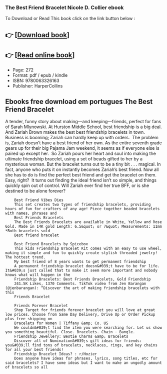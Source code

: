 ### The Best Friend Bracelet Nicole D. Collier ebook

To Download or Read This book click on the link button below :

## 👉  [**[Download book](http://get-pdfs.com/download.php?group=book&from=github.com&id=719036&lnk=1066 "Download book")**]

## 👉  [**[Read online book](http://get-pdfs.com/download.php?group=book&from=github.com&id=719036&lnk=1066 "Read online book")**]


* Page: 272
* Format: pdf / epub / kindle
* ISBN: 9780063326163
* Publisher: HarperCollins



## Ebooks free download em portugues The Best Friend Bracelet



A tender, funny story about making—and keeping—friends, perfect for fans of Sarah Mlynowski. At Hurston Middle School, best friendship is a big deal. And Zariah Brown makes the best best friendship bracelets in town. Business is booming; Zariah can hardly keep up with orders.  The problem is, Zariah doesn’t have a best friend of her own. As the entire seventh grade gears up for their big Pajama Jam weekend, it seems as if everyone else is paired up except her.  So Zariah pours her heart and soul into making the ultimate friendship bracelet, using a set of beads gifted to her by a mysterious woman. But the bracelet turns out to be a tiny bit . . . magical. In fact, anyone who puts it on instantly becomes Zariah’s best friend. Now all she has to do is find the perfect best friend and get the bracelet on them. Easy, right?  It turns out finding the ideal friend isn’t so simple, and things quickly spin out of control. Will Zariah ever find her true BFF, or is she destined to be alone forever? 


        Best Friend Vibes Dies
        This set creates two types of friendship bracelets, providing hours of fun for crafters of any age! Piece together beaded bracelets with names, phrases and 
        Best Friends Bracelets
        The Best Friends Bracelets are available in White, Yellow and Rose Gold. Made in 14K gold Length: 6.5&quot; or 7&quot; Measurements: 11mm *Both bracelets sold 
        Best friend bracelet
        
        Best Friend Bracelets by Spicebox
        This kids Friendship Bracelet Kit comes with an easy to use wheel, making it simple and fun to quickly create stylish threaded jewelry! The hottest trend.
        My best friend of 8 years wants to get permanent friendship
        A permanent friendship bracelet doesn&#039;t have to be for life. It&#039;s just called that to make it seem more important and nobody knows what will happen in the 
        Friendship Bracelets: Best Friends Bracelets, Gold Friendship
        241.5K Likes, 1370 Comments. TikTok video from Jen Barangan (@jenbarangan): “Discover the art of making friendship bracelets with this 
        Friends Bracelet
        
        Friends Forever Bracelet
        Shop Target for friends forever bracelet you will love at great low prices. Choose from Same Day Delivery, Drive Up or Order Pickup plus free shipping on 
        Bracelets for Women | Tiffany &amp; Co. US
        We couldn&#039;t find the item you were searching for. Let us show you something beautiful. Close. Bracelets. Chain · Bangle.
        Friendship Jewellery: Bestie Charms &amp; Bracelets
        Discover all of Nomination&#039;s gift ideas for friends: you&#039;ll find tons of bracelets, necklaces, rings, and key chains for all your best friends!
        Friendship Bracelet Ideas? : r/Hozier
        Does anyone have ideas for phrases, lyrics, song titles, etc for said bracelets? I have some ideas but I want to make an ungodly amount of bracelets so all 
    




